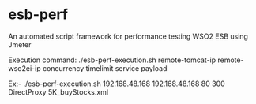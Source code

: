 # esb-perf
An automated script framework for performance testing WSO2 ESB using Jmeter

Execution command: 
./esb-perf-execution.sh remote-tomcat-ip remote-wso2ei-ip concurrency timelimit service payload

Ex:- 
./esb-perf-execution.sh 192.168.48.168 192.168.48.168 80 300 DirectProxy 5K_buyStocks.xml
